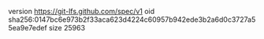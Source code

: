 version https://git-lfs.github.com/spec/v1
oid sha256:0147bc6e973b2f33aca623d4224c60957b942ede3b2a6d0c3727a55ea9e7edef
size 25963
